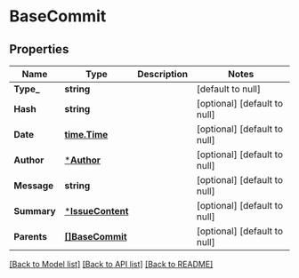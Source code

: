 # BaseCommit

## Properties
Name | Type | Description | Notes
------------ | ------------- | ------------- | -------------
**Type_** | **string** |  | [default to null]
**Hash** | **string** |  | [optional] [default to null]
**Date** | [**time.Time**](time.Time.md) |  | [optional] [default to null]
**Author** | [***Author**](author.md) |  | [optional] [default to null]
**Message** | **string** |  | [optional] [default to null]
**Summary** | [***IssueContent**](issue_content.md) |  | [optional] [default to null]
**Parents** | [**[]BaseCommit**](base_commit.md) |  | [optional] [default to null]

[[Back to Model list]](../README.md#documentation-for-models) [[Back to API list]](../README.md#documentation-for-api-endpoints) [[Back to README]](../README.md)

